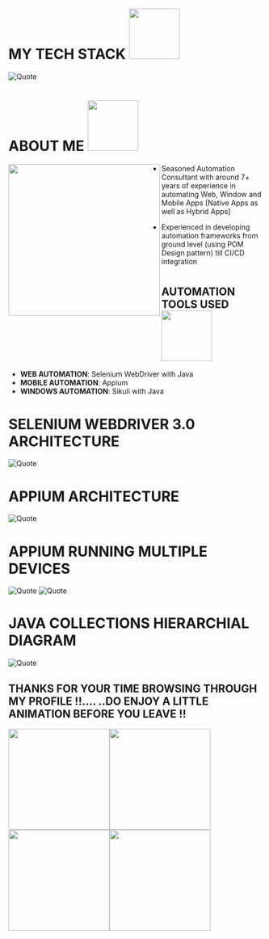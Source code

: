 



# MY TECH STACK <img src="https://i.redd.it/bevylwbyo6n41.gif" width="100" height="100" >
![Quote](https://drive.google.com/uc?export=view&id=1lYlhk9vm23JZEBnZ1_byORmRsiYRfbuz)

# **ABOUT ME**  <img src="https://64.media.tumblr.com/71e1702411ca3039cceaa118a794db16/3311c1a9f6cfa858-28/s1280x1920/325369f753ea076ec6ff13af2fb1f273c28fe1f0.gif" width="100" height="100">

<img src="https://www.esds.co.in/blog/wp-content/uploads/2019/11/rpa-robotic-process-automation.gif.pagespeed.ce_.pYfraY_2na.gif" width="300" height="300" align="left">

 - Seasoned Automation Consultant with around 7+ years of experience in
   automating Web, Window and Mobile Apps [Native Apps as well as Hybrid
   Apps]

 - Experienced in developing automation frameworks from ground level
   (using POM Design pattern) till CI/CD integration
#
## AUTOMATION TOOLS USED <img src="https://i.imgur.com/3axHHQM.gif" width="100" height="100">
 - **WEB AUTOMATION**: Selenium WebDriver with Java
 - **MOBILE AUTOMATION**: Appium
 - **WINDOWS AUTOMATION**: Sikuli with Java

# SELENIUM WEBDRIVER 3.0 ARCHITECTURE
![Quote](https://1.bp.blogspot.com/-uPfkaIRurCg/XpqpEIehxyI/AAAAAAAAJNc/DpFcdD95FWoGCEuvzPrG1rpX34r42IdZwCLcBGAsYHQ/s1600/1.png)

# APPIUM ARCHITECTURE
![Quote](https://www.upgrad.com/blog/wp-content/uploads/2020/06/Appium-Architecture.jpg)

# APPIUM RUNNING MULTIPLE DEVICES
![Quote](https://raw.githubusercontent.com/saucelabs/sample-app-mobile/main/docs/assets/android-overview.gif) ![Quote](https://raw.githubusercontent.com/saucelabs/sample-app-mobile/main/docs/assets/ios-overview.gif)

# JAVA COLLECTIONS HIERARCHIAL DIAGRAM
![Quote](https://drive.google.com/uc?export=view&id=1hv3EEiG_TQkyRhr3HSbwd79NRMNyz5U9)


## THANKS FOR YOUR TIME BROWSING THROUGH MY PROFILE !!.... ..DO ENJOY A LITTLE ANIMATION BEFORE YOU LEAVE !!
<img src="https://25.media.tumblr.com/75a8b5f7b6fb6c69dd618a5df329dfd1/tumblr_mx0cni5ZNa1qkjjfoo1_500.gif" width="200" height="200"><img src="https://i.imgur.com/GJdG8SA.gif" width="200" height="200"> <img src="https://i.pinimg.com/originals/99/11/1e/99111ea62037f78a706459c88cce5b0b.gif" width="200" height="200"><img src="https://i.imgur.com/QgIxwv6.gif" width="200" height="200"> 
